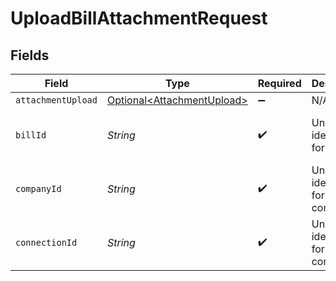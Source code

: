 # UploadBillAttachmentRequest


## Fields

| Field                                                                      | Type                                                                       | Required                                                                   | Description                                                                | Example                                                                    |
| -------------------------------------------------------------------------- | -------------------------------------------------------------------------- | -------------------------------------------------------------------------- | -------------------------------------------------------------------------- | -------------------------------------------------------------------------- |
| `attachmentUpload`                                                         | [Optional\<AttachmentUpload>](../../models/components/AttachmentUpload.md) | :heavy_minus_sign:                                                         | N/A                                                                        |                                                                            |
| `billId`                                                                   | *String*                                                                   | :heavy_check_mark:                                                         | Unique identifier for a bill.                                              | 13d946f0-c5d5-42bc-b092-97ece17923ab                                       |
| `companyId`                                                                | *String*                                                                   | :heavy_check_mark:                                                         | Unique identifier for a company.                                           | 8a210b68-6988-11ed-a1eb-0242ac120002                                       |
| `connectionId`                                                             | *String*                                                                   | :heavy_check_mark:                                                         | Unique identifier for a connection.                                        | 2e9d2c44-f675-40ba-8049-353bfcb5e171                                       |